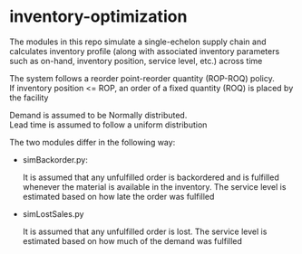 # inventory-optimization

The modules in this repo simulate a single-echelon supply chain
and calculates inventory profile (along with associated inventory 
parameters such as on-hand, inventory position, service level, etc.) 
across time

The system follows a reorder point-reorder quantity (ROP-ROQ) policy.  
If inventory position <= ROP, an order of a fixed quantity (ROQ)
is placed by the facility

Demand is assumed to be Normally distributed.  
Lead time is assumed to follow a uniform distribution

The two modules differ in the following way:

* simBackorder.py:

    It is assumed that any unfulfilled order is backordered
    and is fulfilled whenever the material is available in the 
    inventory.  The service level is estimated based on how 
    late the order was fulfilled

* simLostSales.py

    It is assumed that any unfulfilled order is lost.  The 
    service level is estimated based on how much of the 
    demand was fulfilled

